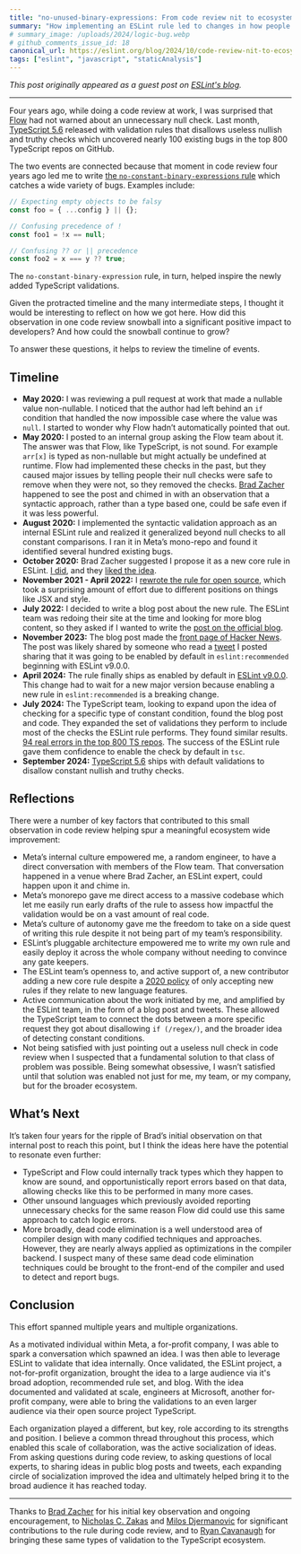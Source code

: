 ```yaml
---
title: "no-unused-binary-expressions: From code review nit to ecosystem improvements"
summary: "How implementing an ESLint rule led to changes in how people write JavaScript"
# summary_image: /uploads/2024/logic-bug.webp
# github_comments_issue_id: 18
canonical_url: https://eslint.org/blog/2024/10/code-review-nit-to-ecosystem-improvements/
tags: ["eslint", "javascript", "staticAnalysis"]
---
```


_This post originally appeared as a guest post on [ESLint's blog](https://eslint.org/blog/2024/10/code-review-nit-to-ecosystem-improvements/)._

---

Four years ago, while doing a code review at work, I was surprised that [Flow](https://flow.org/) had not warned about an unnecessary null check. Last month, [TypeScript 5.6](https://devblogs.microsoft.com/typescript/announcing-typescript-5-6/#disallowed-nullish-and-truthy-checks1) released with validation rules that disallows useless nullish and truthy checks which uncovered nearly 100 existing bugs in the top 800 TypeScript repos on GitHub.

The two events are connected because that moment in code review four years ago led me to write [the `no-constant-binary-expressions` rule](https://eslint.org/blog/2022/07/interesting-bugs-caught-by-no-constant-binary-expression/) which catches a wide variety of bugs. Examples include:

```js
// Expecting empty objects to be falsy
const foo = { ...config } || {};

// Confusing precedence of !
const foo1 = !x == null;

// Confusing ?? or || precedence
const foo2 = x === y ?? true;
```

The `no-constant-binary-expression` rule, in turn, helped inspire the newly added TypeScript validations.

Given the protracted timeline and the many intermediate steps, I thought it would be interesting to reflect on how we got here. How did this observation in one code review snowball into a significant positive impact to developers? And how could the snowball continue to grow?

To answer these questions, it helps to review the timeline of events.

## Timeline

- **May 2020:** I was reviewing a pull request at work that made a nullable value non-nullable. I noticed that the author had left behind an `if` condition that handled the now impossible case where the value was `null`. I started to wonder why Flow hadn’t automatically pointed that out.
- **May 2020:** I posted to an internal group asking the Flow team about it. The answer was that Flow, like TypeScript, is not sound. For example `arr[x]` is typed as non-nullable but might actually be undefined at runtime. Flow had implemented these checks in the past, but they caused major issues by telling people their null checks were safe to remove when they were not, so they removed the checks. [Brad Zacher](https://zacher.com.au/) happened to see the post and chimed in with an observation that a syntactic approach, rather than a type based one, could be safe even if it was less powerful.
- **August 2020:** I implemented the syntactic validation approach as an internal ESLint rule and realized it generalized beyond null checks to all constant comparisons. I ran it in Meta’s mono-repo and found it identified several hundred existing bugs.
- **October 2020:** Brad Zacher suggested I propose it as a new core rule in ESLint. [I did](https://github.com/eslint/eslint/issues/13752), and they [liked the idea](https://github.com/eslint/eslint/issues/13752#issuecomment-729125654).
- **November 2021 - April 2022:** I [rewrote the rule for open source](https://github.com/eslint/eslint/pull/15296), which took a surprising amount of effort due to different positions on things like JSX and style.
- **July 2022:** I decided to write a blog post about the new rule. The ESLint team was redoing their site at the time and looking for more blog content, so they asked if I wanted to write the [post on the official blog](https://eslint.org/blog/2022/07/interesting-bugs-caught-by-no-constant-binary-expression/).
- **November 2023:** The blog post made the [front page of Hacker News](https://news.ycombinator.com/item?id=38196644). The post was likely shared by someone who read a [tweet](https://twitter.com/captbaritone/status/1722290945633443973) I posted sharing that it was going to be enabled by default in `eslint:recommended` beginning with ESLint v9.0.0.
- **April 2024:** The rule finally ships as enabled by default in [ESLint v9.0.0](https://eslint.org/blog/2024/04/eslint-v9.0.0-released/). This change had to wait for a new major version because enabling a new rule in `eslint:recommended` is a breaking change.
- **July 2024:** The TypeScript team, looking to expand upon the idea of checking for a specific type of constant condition, found the blog post and code. They expanded the set of validations they perform to include most of the checks the ESLint rule performs. They found similar results. [94 real errors in the top 800 TS repos](https://github.com/microsoft/TypeScript/pull/59217#issuecomment-2221372781). The success of the ESLint rule gave them confidence to enable the check by default in `tsc`.
- **September 2024:** [TypeScript 5.6](https://devblogs.microsoft.com/typescript/announcing-typescript-5-6/#disallowed-nullish-and-truthy-checks1) ships with default validations to disallow constant nullish and truthy checks.

## Reflections

There were a number of key factors that contributed to this small observation in code review helping spur a meaningful ecosystem wide improvement:

- Meta’s internal culture empowered me, a random engineer, to have a direct conversation with members of the Flow team. That conversation happened in a venue where Brad Zacher, an ESLint expert, could happen upon it and chime in.
- Meta’s monorepo gave me direct access to a massive codebase which let me easily run early drafts of the rule to assess how impactful the validation would be on a vast amount of real code.
- Meta’s culture of autonomy gave me the freedom to take on a side quest of writing this rule despite it not being part of my team’s responsibility.
- ESLint’s pluggable architecture empowered me to write my own rule and easily deploy it across the whole company without needing to convince any gate keepers.
- The ESLint team’s openness to, and active support of, a new contributor adding a new core rule despite a [2020 policy](https://eslint.org/docs/latest/contribute/propose-new-rule) of only accepting new rules if they relate to new language features.
- Active communication about the work initiated by me, and amplified by the ESLint team, in the form of a blog post and tweets. These allowed the TypeScript team to connect the dots between a more specific request they got about disallowing `if (/regex/)`, and the broader idea of detecting constant conditions.
- Not being satisfied with just pointing out a useless null check in code review when I suspected that a fundamental solution to that class of problem was possible. Being somewhat obsessive, I wasn’t satisfied until that solution was enabled not just for me, my team, or my company, but for the broader ecosystem.

## What’s Next

It’s taken four years for the ripple of Brad’s initial observation on that internal post to reach this point, but I think the ideas here have the potential to resonate even further:

- TypeScript and Flow could internally track types which they happen to know are sound, and opportunistically report errors based on that data, allowing checks like this to be performed in many more cases.
- Other unsound languages which previously avoided reporting unnecessary checks for the same reason Flow did could use this same approach to catch logic errors.
- More broadly, dead code elimination is a well understood area of compiler design with many codified techniques and approaches. However, they are nearly always applied as optimizations in the compiler backend. I suspect many of these same dead code elimination techniques could be brought to the front-end of the compiler and used to detect and report bugs.

## Conclusion

This effort spanned multiple years and multiple organizations.

As a motivated individual within Meta, a for-profit company, I was able to spark a conversation which spawned an idea. I was then able to leverage ESLint to validate that idea internally. Once validated, the ESLint project, a not-for-profit organization, brought the idea to a large audience via it's broad adoption, recommended rule set, and blog. With the idea documented and validated at scale, engineers at Microsoft, another for-profit company, were able to bring the validations to an even larger audience via their open source project TypeScript.

Each organization played a different, but key, role according to its strengths and position. I believe a common thread throughout this process, which enabled this scale of collaboration, was the active socialization of ideas. From asking questions during code review, to asking questions of local experts, to sharing ideas in public blog posts and tweets, each expanding circle of socialization improved the idea and ultimately helped bring it to the broad audience it has reached today.

---

Thanks to [Brad Zacher](https://zacher.com.au/) for his initial key observation and ongoing encouragement, to [Nicholas C. Zakas](https://humanwhocodes.com/) and [Milos Djermanovic](https://github.com/mdjermanovic) for significant contributions to the rule during code review, and to [Ryan Cavanaugh](https://twitter.com/SeaRyanC) for bringing these same types of validation to the TypeScript ecosystem.
